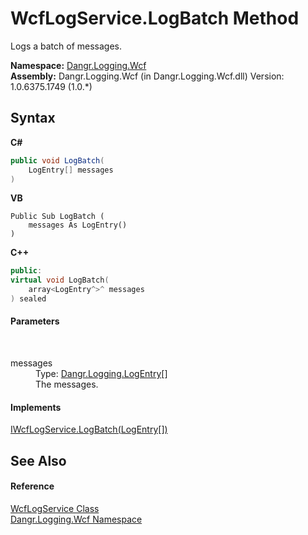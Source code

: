 # WcfLogService.LogBatch Method 
 

Logs a batch of messages.

**Namespace:**&nbsp;<a href="N_Dangr_Logging_Wcf">Dangr.Logging.Wcf</a><br />**Assembly:**&nbsp;Dangr.Logging.Wcf (in Dangr.Logging.Wcf.dll) Version: 1.0.6375.1749 (1.0.*)

## Syntax

**C#**<br />
``` C#
public void LogBatch(
	LogEntry[] messages
)
```

**VB**<br />
``` VB
Public Sub LogBatch ( 
	messages As LogEntry()
)
```

**C++**<br />
``` C++
public:
virtual void LogBatch(
	array<LogEntry^>^ messages
) sealed
```


#### Parameters
&nbsp;<dl><dt>messages</dt><dd>Type: <a href="T_Dangr_Logging_LogEntry">Dangr.Logging.LogEntry</a>[]<br />The messages.</dd></dl>

#### Implements
<a href="M_Dangr_Logging_Wcf_IWcfLogService_LogBatch">IWcfLogService.LogBatch(LogEntry[])</a><br />

## See Also


#### Reference
<a href="T_Dangr_Logging_Wcf_WcfLogService">WcfLogService Class</a><br /><a href="N_Dangr_Logging_Wcf">Dangr.Logging.Wcf Namespace</a><br />